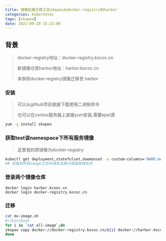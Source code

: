 ```yaml
---
title: 镜像批量迁移工具skopeo从docker-registry到harbor
categories: Kubernetes
tags: [skopeo]
date: 2022-09-20 15:23:00
---
```

## 背景
> docker-registry地址：docker-registry.kococ.cn
>
> 新镜像仓库harbor地址：harbor.kococ.cn
>
> 本例将docker-registry镜像迁移至 harbor



### 安装

> 可以从github项目直接下载使用二进制命令
>
> 也可以在centos服务器上直接yum安装,需要epel源

```bash
yum -y install skopeo
```

### 获取test该namespace下所有服务镜像

> 这里我的原镜像为docker-registry

```bash
kubectl get deployment,statefulset,daemonset -o custom-columns='NAME:metadata.name,IMAGES:spec.template.spec.containers[*].image' -n test > all-image
## 获取到所有image之后将域名去掉只保留除域名外
```

### 登录两个镜像仓库

```
docker login harbor.kcooc.cn
docker login docker-registry.kococ.cn
```

### 迁移

```bash
cat mv-image.sh
#!/bin/bash
for i in `cat all-image`;do
skopeo copy docker://docker-registry.kococ.cn/${i} docker://harbor.kococ.cn/${i} --authfile /root/.docker/config.json
done
```

